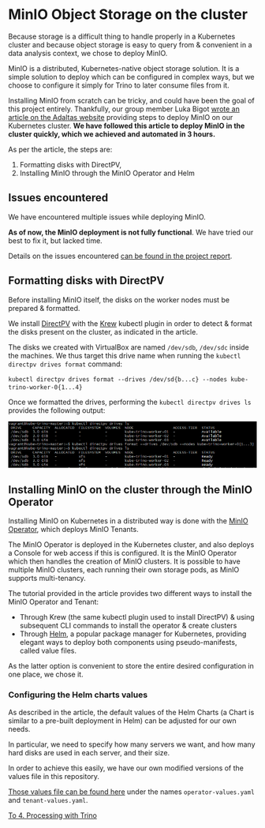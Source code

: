 # MinIO Object Storage on the cluster

Because storage is a difficult thing to handle properly in a Kubernetes cluster and because object storage is easy to query from & convenient in a data analysis context, we chose to deploy MinIO.

MinIO is a distributed, Kubernetes-native object storage solution. It is a simple solution to deploy which can be configured in complex ways, but we choose to configure it simply for Trino to later consume files from it.

Installing MinIO from scratch can be tricky, and could have been the goal of this project entirely. Thankfully, our group member Luka Bigot [wrote an article on the Adaltas website](https://www.adaltas.com/en/2022/07/09/s3-object-storage-minio/) providing steps to deploy MinIO on our Kubernetes cluster. **We have followed this article to deploy MinIO in the cluster quickly, which we achieved and automated in 3 hours.**

As per the article, the steps are:

1. Formatting disks with DirectPV,
2. Installing MinIO through the MinIO Operator and Helm

## Issues encountered

We have encountered multiple issues while deploying MinIO.

**As of now, the MinIO deployment is not fully functional**. We have tried our best to fix it, but lacked time.

Details on the issues encountered [can be found in the project report](../project_report.md#list-of-problems-encountered).

## Formatting disks with DirectPV

Before installing MinIO itself, the disks on the worker nodes must be prepared & formatted.

We install [DirectPV](https://github.com/minio/directpv) with the [Krew](https://krew.sigs.k8s.io/) kubectl plugin in order to detect & format the disks present on the cluster, as indicated in the article.

The disks we created with VirtualBox are named `/dev/sdb`, `/dev/sdc` inside the machines. We thus target this drive name when running the `kubectl directpv drives format` command:

```shell
kubectl directpv drives format --drives /dev/sd{b...c} --nodes kube-trino-worker-0{1...4}
```

Once we formatted the drives, performing the `kubectl directpv drives ls` provides the following output:

![Formatted drives for MinIO](../img/3-1-drives.png)

## Installing MinIO on the cluster through the MinIO Operator

Installing MinIO on Kubernetes in a distributed way is done with the [MinIO Operator](https://github.com/minio/operator), which deploys MinIO Tenants.

The MinIO Operator is deployed in the Kubernetes cluster, and also deploys a Console for web access if this is configured. It is the MinIO Operator which then handles the creation of MinIO clusters. It is possible to have multiple MinIO clusters, each running their own storage pods, as MinIO supports multi-tenancy.

The tutorial provided in the article provides two different ways to install the MinIO Operator and Tenant:

- Through Krew (the same kubectl plugin used to install DirectPV) & using subsequent CLI commands to install the operator & create clusters
- Through [Helm](https://helm.sh/), a popular package manager for Kubernetes, providing elegant ways to deploy both components using pseudo-manifests, called value files.

As the latter option is convenient to store the entire desired configuration in one place, we chose it.

### Configuring the Helm charts values

As described in the article, the default values of the Helm Charts (a Chart is similar to a pre-built deployment in Helm) can be adjusted for our own needs.

In particular, we need to specify how many servers we want, and how many hard disks are used in each server, and their size.

In order to achieve this easily, we have our own modified versions of the values file in this repository.

[Those values file can be found here](../config/) under the names `operator-values.yaml` and `tenant-values.yaml`.

[To 4. Processing with Trino](4-trino-processing.md)